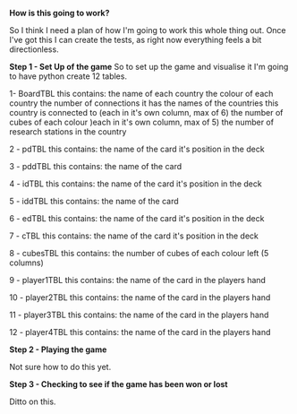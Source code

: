 **How is this going to work?**

So I think I need a plan of how I'm going to work this whole thing out. Once I've got this I can create the tests, as right now everything feels a bit directionless.

**Step 1 - Set Up of the game**
So to set up the game and visualise it I'm going to have python create 12 tables.

1- BoardTBL this contains: 
	the name of each country 
	the colour of each country
	the number of connections it has
	the names of the countries this country is connected to (each in it's own column, max of 6)
	the number of cubes of each colour )each in it's own column, max of 5)
	the number of research stations in the country
	
2 - pdTBL this contains:
	the name of the card
	it's position in the deck

3 - pddTBL this contains:
	the name of the card

4 - idTBL this contains:
	the name of the card
	it's position in the deck

5 - iddTBL this contains:
	the name of the card

6 - edTBL this contains:
	the name of the card
	it's position in the deck

7 - cTBL this contains:
	the name of the card
	it's position in the deck

8 - cubesTBL this contains:
	the number of cubes of each colour left (5 columns)

9 - player1TBL this contains:
	the name of the card in the players hand

10 - player2TBL this contains:
	the name of the card in the players hand

11 - player3TBL this contains:
	the name of the card in the players hand

12 - player4TBL this contains:
	the name of the card in the players hand


**Step 2 - Playing the game**

Not sure how to do this yet.

**Step 3 - Checking to see if the game has been won or lost**

Ditto on this. 
